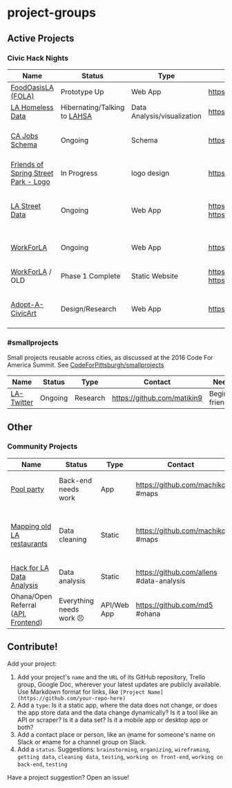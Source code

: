 # project-groups

## Active Projects

### Civic Hack Nights

| Name | Status | Type | Contact |  Needs |
| ---- | ------ | ---- | ------- | ------ |
| [FoodOasisLA (FOLA)](https://github.com/foodoasisla/) | Prototype Up | Web App | https://github.com/joshuazrobins | [Website](http://foodoasis.la) |
| [LA Homeless Data](https://github.com/dfmcmurray/la-homeless-data) | Hibernating/Talking to [LAHSA](https://www.lahsa.org/) | Data Analysis/visualization | https://github.com/donovankeith | |
| [CA Jobs Schema](https://github.com/hunterowens/ca-jobs-schema) | Ongoing | Schema | https://github.com/hunterowens | NLP, Machine Learning, Data Scraping/Cleanup ([Issues](https://github.com/josephlei/ca-jobs-schema/issues)) |
| [Friends of Spring Street Park - Logo](https://www.pinterest.com/Amandamcg25/friends-of-spring-street-park/) | In Progress | logo design | https://github.com/amandamcg |  |
| [LA Street Data](https://github.com/hackforla/la-street-data) | Ongoing | Web App | https://github.com/joshuaherman, https://github.com/eselkin | parking resources, developers, designers, anyone at all... |
| [WorkForLA](http://github.com/alexchao/workforla) | Ongoing | Web App | https://github.com/lhyman | Figure out how to work for the city of LA. |
| [WorkForLA](http://github.com/hunterowens/workfor.la) / OLD | Phase 1 Complete | Static Website | https://github.com/hunterowens https://github.com/lhyman | Figure out how to work for the city of LA. [Website](http://workfor.la) |
| [Adopt-A-CivicArt](https://github.com/hackforla/adopt-civic-art) | Design/Research | Web App | https://github.com/matikin9 | Frontend/backend developers, Graphic Designers |

### #smallprojects

Small projects reusable across cities, as discussed at the 2016 Code For America Summit.  See [CodeForPittsburgh/smallprojects](https://github.com/CodeForPittsburgh/smallprojects)

| Name | Status | Type | Contact | Needs |
| ---- | ------ | ---- | ------- | ----- |
| [LA-Twitter](https://github.com/hackforla/la-twitter/) | Ongoing | Research | https://github.com/matikin9 | Beginner friendly |

## Other

### Community Projects

| Name | Status | Type | Contact | Needs |
| ---- | ------ | ---- | ------- | ----- |
| [Pool party](https://github.com/maptimeLA/projectLA)  | Back-end needs work | App | https://github.com/machiko #maps | ~~Back-end development, Mapping, Transit Data aggregating, UX/UI designing, Testing~~ Project is retired.  |
| [Mapping old LA restaurants](https://github.com/maptimeLA/old-la-restaurants)  | Data cleaning | Static | https://github.com/machiko #maps | ~~Beginners interested in learning how to use Git, HTML, CSS, JS and exciting about mapping~~   [Project is complete] (http://maptimela.github.io/old-la-restaurants/) 🎊🎊 |
| [Hack for LA Data Analysis](https://github.com/Nixonite/HackForLA-Data-Analysis) | Data analysis | Static | https://github.com/allens #data-analysis | |
Ohana/Open Referral ([API](https://github.com/hackforla/ohana-api-la), [Frontend](https://github.com/hackforla/ohana-web-search-la)) | Everything needs work 😣 | API/Web App | https://github.com/md5 #ohana | Back-end development, Front-end development, UX/UI design, Testing

## Contribute!

Add your project:

1. Add your project's `name` and the `URL` of its GitHub repository, Trello group, Google Doc, wherever your latest updates are publicly available. Use Markdown format for links, like `[Project Name](https://github.com/your-repo-here)`
2. Add a `type`: Is it a static app, where the data does not change, or does the app store data and the data change dynamically? Is it a tool like an API or scraper? Is it a data set? Is it a mobile app or desktop app or both?
3. Add a contact place or person, like an `@`name for someone's name on Slack or `#`name for a channel group on Slack.
4. Add a `status`. Suggestions: `brainstorming`, `organizing`, `wireframing`, `getting data`, `cleaning data`, `testing`, `working on front-end`, `working on back-end`, `testing`

Have a project suggestion?  Open an issue!
